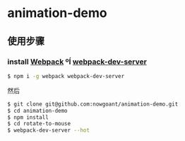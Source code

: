 # animation-demo

## 使用步骤
### install [Webpack](https://www.npmjs.com/package/webpack) ºÍ [webpack-dev-server](https://www.npmjs.com/package/webpack-dev-server)
 ```bash
 $ npm i -g webpack webpack-dev-server
 ```
 然后
 ```bash
 $ git clone git@github.com:nowgoant/animation-demo.git
 $ cd animation-demo
 $ npm install
 $ cd rotate-to-mouse
 $ webpack-dev-server --hot
 ```
 
